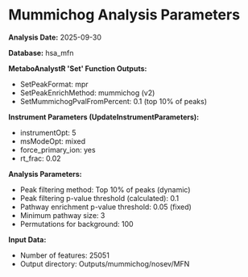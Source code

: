 # Mummichog Analysis Parameters

**Analysis Date:** 2025-09-30

**Database:** hsa_mfn

**MetaboAnalystR 'Set' Function Outputs:**
- SetPeakFormat: mpr
- SetPeakEnrichMethod: mummichog (v2)
- SetMummichogPvalFromPercent: 0.1 (top 10% of peaks)

**Instrument Parameters (UpdateInstrumentParameters):**
- instrumentOpt: 5
- msModeOpt: mixed
- force_primary_ion: yes
- rt_frac: 0.02

**Analysis Parameters:**
- Peak filtering method: Top 10% of peaks (dynamic)
- Peak filtering p-value threshold (calculated): 0.1
- Pathway enrichment p-value threshold: 0.05 (fixed)
- Minimum pathway size: 3
- Permutations for background: 100

**Input Data:**
- Number of features: 25051
- Output directory: Outputs/mummichog/nosev/MFN

